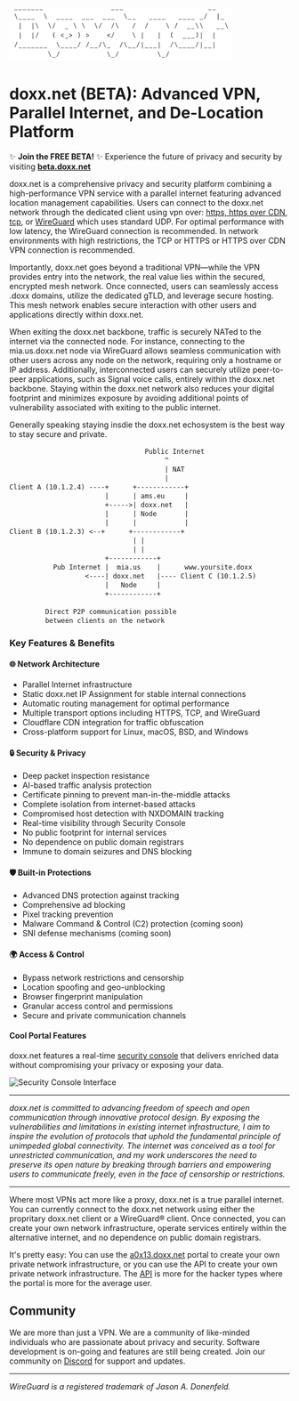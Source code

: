 ![doxx.net logo](/assets/doxx.net.logo.png)

# **doxx.net (BETA): Advanced VPN, Parallel Internet, and De-Location Platform**

✨ **Join the FREE BETA!** ✨ Experience the future of privacy and security by visiting [**beta.doxx.net**](https://beta.doxx.net)

doxx.net is a comprehensive privacy and security platform combining a high-performance VPN service with a parallel internet featuring advanced location management capabilities. Users can connect to the doxx.net network through the dedicated client using vpn over: [https, https over CDN, tcp](/vpn_clients/doxx.net/), or [WireGuard](/vpn_clients/wireguard) which uses standard UDP. For optimal performance with low latency, the WireGuard connection is recommended. In network environments with high restrictions, the TCP or HTTPS or HTTPS over CDN VPN connection is recommended.

Importantly, doxx.net goes beyond a traditional VPN—while the VPN provides entry into the network, the real value lies within the secured, encrypted mesh network. Once connected, users can seamlessly access .doxx domains, utilize the dedicated gTLD, and leverage secure hosting. This mesh network enables secure interaction with other users and applications directly within doxx.net.

When exiting the doxx.net backbone, traffic is securely NATed to the internet via the connected node. For instance, connecting to the mia.us.doxx.net node via WireGuard allows seamless communication with other users across any node on the network, requiring only a hostname or IP address. Additionally, interconnected users can securely utilize peer-to-peer applications, such as Signal voice calls, entirely within the doxx.net backbone. Staying within the doxx.net network also reduces your digital footprint and minimizes exposure by avoiding additional points of vulnerability associated with exiting to the public internet.

Generally speaking staying insdie the doxx.net echosystem is the best way to stay secure and private.

```
                                  Public Internet
                                       ^
                                       | NAT
                                       |
Client A (10.1.2.4) ----+      +------------+
                        |      | ams.eu     |
                        +----->| doxx.net   |
                        |      | Node       |
                        |      |            |
Client B (10.1.2.3) <--+      +------------+
                               | |
                               | |
                        +------------+
           Pub Internet |  mia.us    |      www.yoursite.doxx
                   <----| doxx.net   |---- Client C (10.1.2.5)
                        |   Node     |
                        +------------+

         Direct P2P communication possible
         between clients on the network
```
### Key Features & Benefits

#### 🌐 Network Architecture
- Parallel Internet infrastructure
- Static doxx.net IP Assignment for stable internal connections
- Automatic routing management for optimal performance
- Multiple transport options including HTTPS, TCP, and WireGuard
- Cloudflare CDN integration for traffic obfuscation
- Cross-platform support for Linux, macOS, BSD, and Windows

#### 🔒 Security & Privacy
- Deep packet inspection resistance
- AI-based traffic analysis protection
- Certificate pinning to prevent man-in-the-middle attacks
- Complete isolation from internet-based attacks
- Compromised host detection with NXDOMAIN tracking
- Real-time visibility through Security Console
- No public footprint for internal services
- No dependence on public domain registrars
- Immune to domain seizures and DNS blocking

#### 🛡️ Built-in Protections
- Advanced DNS protection against tracking
- Comprehensive ad blocking
- Pixel tracking prevention
- Malware Command & Control (C2) protection (coming soon)
- SNI defense mechanisms (coming soon)

#### 🌍 Access & Control
- Bypass network restrictions and censorship
- Location spoofing and geo-unblocking
- Browser fingerprint manipulation
- Granular access control and permissions
- Secure and private communication channels
  
#### Cool Portal Features
doxx.net features a real-time [security console](/a0x13/security-console) that delivers enriched data without compromising your privacy or exposing your data.

![Security Console Interface](/assets/security_console.gif)

---

*doxx.net is committed to advancing freedom of speech and open communication through innovative protocol design. By exposing the vulnerabilities and limitations in existing internet infrastructure, I aim to inspire the evolution of protocols that uphold the fundamental principle of unimpeded global connectivity. The internet was conceived as a tool for unrestricted communication, and my work underscores the need to preserve its open nature by breaking through barriers and empowering users to communicate freely, even in the face of censorship or restrictions.*

---

Where most VPNs act more like a proxy, doxx.net is a true parallel internet. You can currently connect to the doxx.net network using either the propritary doxx.net client or a WireGuard® client. Once connected, you can create your own network infrastructure, operate services entirely within the alternative internet, and no dependence on public domain registrars.

It's pretty easy: You can use the [a0x13.doxx.net](https://a0x13.doxx.net) portal to create your own private network infrastructure, or you can use the API to create your own private network infrastructure. The [API](https://docs.doxx.net/api/) is more for the hacker types where the portal is more for the average user.


## Community

We are more than just a VPN. We are a community of like-minded individuals who are passionate about privacy and security. Software development is on-going and features are still being created. Join our community on [Discord](https://discord.gg/Gr9rByrEzZ) for support and updates.

---

*WireGuard is a registered trademark of Jason A. Donenfeld.* 
